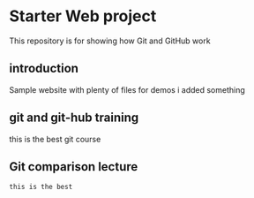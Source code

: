 # Starter Web project

This repository is for showing how Git and GitHub work

## introduction

Sample website with plenty of files for demos
i added something

## git and git-hub training
 this is the best git course 

 ## Git comparison lecture
    this is the best
    